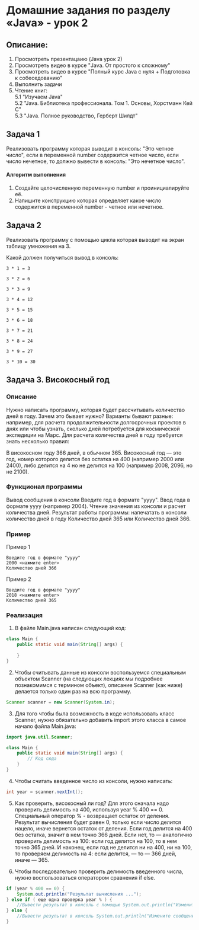 # Домашние задания по разделу «Java» - урок 2
## Описание:

1. Просмотреть презентацаию (Java урок 2)
2. Просмотреть видео в курсе "Java. От простого к сложному" <br>
3. Просмотреть видео в курсе "Полный курс Java с нуля + Подготовка к собеседованию"<br>
4. Выполнить задачи
5. Чтение книг: <br>
5.1 "Изучаем Java" <br>
5.2 "Java. Библиотека профессионала. Том 1. Основы, Хорстманн Кей С" <br>
5.3 "Java. Полное руководство, Герберт Шилдт"

 ## Задача 1
 
Реализовать программу которая выводит в консоль: "Это четное число", если в переменной number содержится четное число,
если число нечетное, то должно вывести в консоль: "Это нечетное число". 

#### Алгоритм выполнения
1. Создайте целочисленную переменную number и проинициалируйте её.
2. Напишите конструкцию которая определяет какое число содержится в переменной number - четное или нечетное.

 ## Задача 2
 
 Реализовать программу с помощью цикла которая выводит на экран таблицу умножения на 3.
 
 Какой должен получиться вывод в консоль:
 
```
3 * 1 = 3

3 * 2 = 6

3 * 3 = 9

3 * 4 = 12

3 * 5 = 15

3 * 6 = 18

3 * 7 = 21

3 * 8 = 24

3 * 9 = 27

3 * 10 = 30
```

 ## Задача 3. Високосный год
 
### Описание

Нужно написать программу, которая будет рассчитывать количество дней в году. Зачем это бывает нужно? Варианты бывают разные: например, для расчета продолжительности долгосрочных проектов в днях или чтобы узнать, сколько дней потребуется для космической экспедиции на Марс. Для расчета количества дней в году требуется знать несколько правил:

В високосном году 366 дней, в обычном 365.
Високосный год — это год, номер которого делится без остатка на 400 (например 2000 или 2400), либо делится на 4 но не делится на 100 (например 2008, 2096, но не 2100).

### Функционал программы

Вывод сообщения в консоли Введите год в формате "yyyy".
Ввод года в формате yyyy (например 2004).
Чтение значения из консоли и расчет количества дней.
Результат работы программы: напечатать в консоли количество дней в году Количество дней 365 или Количество дней 366.

### Пример

Пример 1
```
Введите год в формате "yyyy"
2000 <нажмите enter>
Количество дней 366
```
Пример 2
```
Введите год в формате "yyyy"
2018 <нажмите enter>
Количество дней 365
```
### Реализация
1. В файле Main.java написан следующий код:
``` java
class Main {
    public static void main(String[] args) {
       
    }
}
```

2. Чтобы считывать данные из консоли воспользуемся специальным объектом Scanner (на следующих лекциях мы подробнее познакомимся с термином объект), описание Scanner (как ниже) делается только один раз на всю программу.
``` java
Scanner scanner = new Scanner(System.in);
```
3. Для того чтобы была возможность в коде использовать класс Scanner, нужно обязательно добавить import этого класса в самое начало файла Main.java:
``` java
import java.util.Scanner;

class Main {
    public static void main(String[] args) {
        // Код сюда
    }
}
```
4. Чтобы считать введенное число из консоли, нужно написать:
``` java
int year = scanner.nextInt();
```
5. Как проверить, високосный ли год? Для этого сначала надо проверить делимость на 400, используя year % 400 == 0. Специальный оператор % - возвращает остаток от деления. Результат вычисления будет равен 0, только если число делится нацело, иначе вернется остаток от деления. Если год делится на 400 без остатка, значит в нем точно 366 дней. Если нет, то — аналогично проверить делимость на 100: если год делится на 100, то в нем точно 365 дней. И наконец, если год не делится ни на 400, ни на 100, то проверяем делимость на 4: если делится, — то — 366 дней, иначе — 365.

6. Чтобы последовательно проверить делимость введенного числа, нужно воспользоваться оператором сравнения if else.
``` java
if (year % 400 == 0) {
    System.out.println("Результат вычисления ...");
} else if ( еще одна проверка year % ) {
    //Вывести результат в консоль с помощью System.out.println("Измените сообщение для вывода его в консоли");
} else {
    //Вывести результат в консоль System.out.println("Измените сообщение для вывода его в консоли");
}
```
